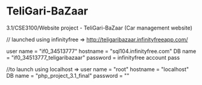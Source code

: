 # TeliGari-BaZaar
3.1/CSE3100/Website project - TeliGari-BaZaar (Car management website)

//
launched using infinityfree => http://teligaribazaar.infinityfreeapp.com/

user name = "if0_34513777"
hostname = "sql104.infinityfree.com"
DB name = "if0_34513777_teligaribazaar"
password = infinityfree account pass

//to launch using localhost =>
user name = "root"
hostname = "localhost"
DB name = "php_project_3.1_final"
password = ""
